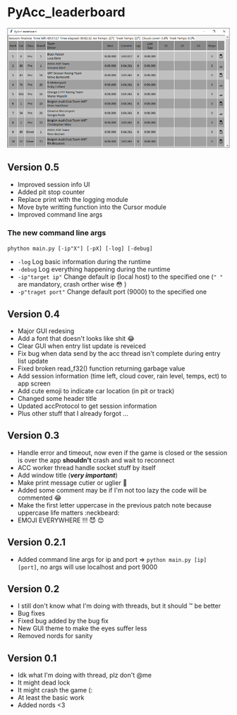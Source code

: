 # PyAcc_leaderboard

![app](./images/app.png)

## Version 0.5

* Improved session info UI
* Added pit stop counter
* Replace print with the logging module
* Move byte writting function into the Cursor module
* Improved command line args

### The new command line args

`phython main.py [-ip"X"] [-pX] [-log] [-debug]`

* `-log` Log basic information during the runtime
* `-debug` Log everything happening during the runtime
* `-ip"target ip"` Change default ip (local host) to the specified one (`" "` are mandatory, crash orther wise :flushed: )
* `-p"traget port"` Change default port (9000) to the specified one

## Version 0.4

* Major GUI redesing
* Add a font that doesn't looks like shit :joy:
* Clear GUI when entry list update is reveiced
* Fix bug when data send by the acc thread isn't complete during entry list update
* Fixed broken read_f32() function returning garbage value
* Add session information (time left, cloud cover, rain level, temps, ect) to app screen
* Add cute emoji to indicate car location (in pit or track)
* Changed some header title
* Updated accProtocol to get session information
* Plus other stuff that I already forgot ...

## Version 0.3

* Handle error and timeout, now even if the game is closed or the session is over the app **shouldn't** crash and wait to reconnect
* ACC worker thread handle socket stuff by itself
* Add window title (***very important***)
* Make print message cutier or uglier :grimacing:
* Added some comment may be if I'm not too lazy the code will be commented :joy:
* Make the first letter uppercase in the previous patch note because uppercase life matters :neckbeard:
* EMOJI EVERYWHERE !!! :smiling_imp: :blush:

## Version 0.2.1

* Added command line args for ip and port => `python main.py [ip] [port]`, no args will use localhost and port 9000

## Version 0.2

* I still don't know what I'm doing with threads, but it should :tm: be better
* Bug fixes
* Fixed bug added by the bug fix
* New GUI theme to make the eyes suffer less
* Removed nords for sanity

## Version 0.1

* Idk what I'm doing with thread, plz don't @me
* It might dead lock
* It might crash the game (:
* At least the basic work
* Added nords <3

